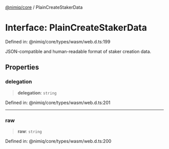 [@nimiq/core](../globals.md) / PlainCreateStakerData

# Interface: PlainCreateStakerData

Defined in: @nimiq/core/types/wasm/web.d.ts:199

JSON-compatible and human-readable format of staker creation data.

## Properties

### delegation

> **delegation**: `string`

Defined in: @nimiq/core/types/wasm/web.d.ts:201

***

### raw

> **raw**: `string`

Defined in: @nimiq/core/types/wasm/web.d.ts:200
